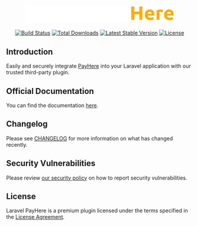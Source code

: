 <p align="center">
    <img src="./art/logo.svg" alt="PayHere" width="400"/>
</p>

<p align="center">
    <a href="https://github.com/laravel-payhere/laravel-payhere/actions"><img src="https://github.com/laravel-payhere/laravel-payhere/actions/workflows/tests.yml/badge.svg" alt="Build Status"></a>
    <a href="https://github.com/laravel-payhere/laravel-payhere"><img src="https://img.shields.io/packagist/dt/laravel-payhere/laravel-payhere" alt="Total Downloads"></a>
    <a href="https://github.com/laravel-payhere/laravel-payhere"><img src="https://img.shields.io/packagist/v/laravel-payhere/laravel-payhere" alt="Latest Stable Version"></a>
    <a href="https://github.com/laravel-payhere/laravel-payhere"><img src="https://img.shields.io/packagist/l/laravel-payhere/laravel-payhere" alt="License"></a>
</p>

## Introduction

Easily and securely integrate [PayHere](https://payhere.lk) into your Laravel application with our trusted third-party plugin.

## Official Documentation

You can find the documentation [here](https://laravel-payhere.com/docs).

## Changelog

Please see [CHANGELOG](CHANGELOG.md) for more information on what has changed recently.

## Security Vulnerabilities

Please review [our security policy](SECURITY.md) on how to report security vulnerabilities.

## License

Laravel PayHere is a premium plugin licensed under the terms specified in the [License Agreement](LICENSE.md).
